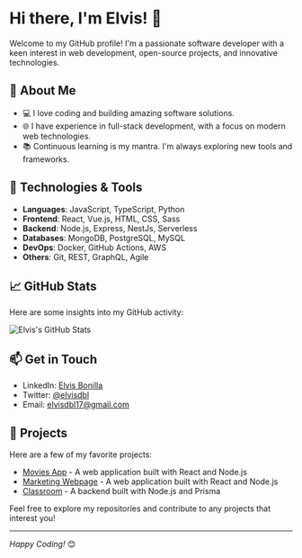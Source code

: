 # Hi there, I'm Elvis! 👋

Welcome to my GitHub profile! I'm a passionate software developer with a keen interest in web development, open-source projects, and innovative technologies.

## 🚀 About Me
- 💻 I love coding and building amazing software solutions.
- 🌐 I have experience in full-stack development, with a focus on modern web technologies.
- 📚 Continuous learning is my mantra. I'm always exploring new tools and frameworks.

## 🔧 Technologies & Tools
- **Languages**: JavaScript, TypeScript, Python
- **Frontend**: React, Vue.js, HTML, CSS, Sass
- **Backend**: Node.js, Express, NestJs, Serverless
- **Databases**: MongoDB, PostgreSQL, MySQL
- **DevOps**: Docker, GitHub Actions, AWS
- **Others**: Git, REST, GraphQL, Agile

## 📈 GitHub Stats
Here are some insights into my GitHub activity:

![Elvis's GitHub Stats](https://github-readme-stats.vercel.app/api?username=elvisdbl&show_icons=true&theme=radical&hide=contribs&count_private=true&include_all_commits=true)

<!-- ### 🏆 GitHub Trophies
![Elvis's GitHub Trophies](https://github-profile-trophy.vercel.app/?username=elvisdbl&theme=radical) -->

<!-- ### 🔥 Streak Stats
![Elvis's GitHub Streak](https://github-readme-streak-stats.herokuapp.com/?user=elvisdbl&theme=radical) -->

## 📫 Get in Touch
- LinkedIn: [Elvis Bonilla](https://www.linkedin.com/in/elvisdbl/)
- Twitter: [@elvisdbl](https://twitter.com/elvisdbl)
- Email: [elvisdbl17@gmail.com](mailto:elvisdbl17@gmail.com)

## 🌟 Projects
Here are a few of my favorite projects:

- [Movies App](https://github.com/elvisdbl/movies-app) - A web application built with React and Node.js
- [Marketing Webpage](https://github.com/elvisdbl/marketing-business) - A web application built with React and Node.js
- [Classroom](https://github.com/elvisdbl/classroom-backend) - A backend built with Node.js and Prisma

Feel free to explore my repositories and contribute to any projects that interest you!

---

*Happy Coding!* 😊
